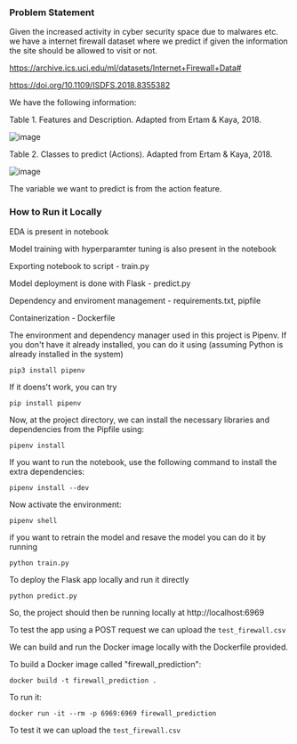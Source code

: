 ### Problem Statement

Given the increased activity in cyber security space due to malwares etc. we have a internet firewall dataset where we predict if given the information the site should be allowed 
to visit or not.

https://archive.ics.uci.edu/ml/datasets/Internet+Firewall+Data#

https://doi.org/10.1109/ISDFS.2018.8355382


We have the following information:

Table 1. Features and Description. Adapted from Ertam & Kaya, 2018.

![image](https://user-images.githubusercontent.com/39940054/145679023-0e9ea7ae-dcfa-4195-b023-53a83bae5857.png)

Table 2. Classes to predict (Actions). Adapted from Ertam & Kaya, 2018.

![image](https://user-images.githubusercontent.com/39940054/145679047-3bcdc358-d298-4184-824f-dbc0fe806a33.png)


The variable we want to predict is from the action feature.

### How to Run it Locally

EDA is present in notebook

Model training with hyperparamter tuning is also present in the notebook

Exporting notebook to script - train.py

Model deployment is done with Flask - predict.py

Dependency and enviroment management - requirements.txt, pipfile

Containerization - Dockerfile

The environment and dependency manager used in this project is Pipenv. If you don't have it already installed, you can do it 
using (assuming Python is already installed in the system)

`pip3 install pipenv`

If it doens't work, you can try

`pip install pipenv`

Now, at the project directory, we can install the necessary libraries and dependencies from the Pipfile using:

`pipenv install`

If you want to run the notebook, use the following command to install the extra dependencies:

`pipenv install --dev`

Now activate the environment:

`pipenv shell`

if you want to retrain the model and resave the model you can do it by running

`python train.py`

To deploy the Flask app locally and run it directly

`python predict.py`

So, the project should then be running locally at http://localhost:6969

To test the app using a POST request we can upload the `test_firewall.csv`

We can build and run the Docker image locally with the Dockerfile provided.

To build a Docker image called "firewall_prediction":

`docker build -t firewall_prediction .`

To run it:

`docker run -it --rm -p 6969:6969 firewall_prediction`

To test it we can upload the `test_firewall.csv`

